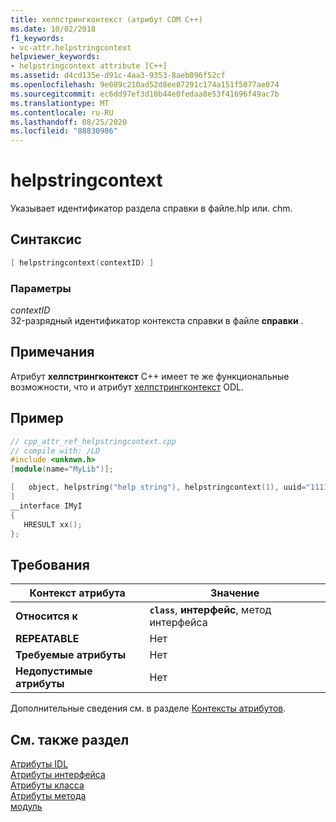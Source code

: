 ```yaml
---
title: хелпстрингконтекст (атрибут COM C++)
ms.date: 10/02/2018
f1_keywords:
- vc-attr.helpstringcontext
helpviewer_keywords:
- helpstringcontext attribute [C++]
ms.assetid: d4cd135e-d91c-4aa3-9353-8aeb096f52cf
ms.openlocfilehash: 9e089c210ad52d8ee07291c174a151f5077ae074
ms.sourcegitcommit: ec6dd97ef3d10b44e0fedaa8e53f41696f49ac7b
ms.translationtype: MT
ms.contentlocale: ru-RU
ms.lasthandoff: 08/25/2020
ms.locfileid: "88830986"
---
```

# <a name="helpstringcontext"></a>helpstringcontext

Указывает идентификатор раздела справки в файле.hlp или. chm.

## <a name="syntax"></a>Синтаксис

```cpp
[ helpstringcontext(contextID) ]
```

### <a name="parameters"></a>Параметры

*contextID*<br/>
32-разрядный идентификатор контекста справки в файле **справки** .

## <a name="remarks"></a>Примечания

Атрибут **хелпстрингконтекст** C++ имеет те же функциональные возможности, что и атрибут [хелпстрингконтекст](/windows/win32/Midl/helpstringcontext) ODL.

## <a name="example"></a>Пример

```cpp
// cpp_attr_ref_helpstringcontext.cpp
// compile with: /LD
#include <unknwn.h>
[module(name="MyLib")];

[   object, helpstring("help string"), helpstringcontext(1), uuid="11111111-1111-1111-1111-111111111111"
]
__interface IMyI
{
   HRESULT xx();
};
```

## <a name="requirements"></a>Требования

| Контекст атрибута | Значение |
|-|-|
|**Относится к**|**`class`**, **интерфейс**, метод интерфейса|
|**REPEATABLE**|Нет|
|**Требуемые атрибуты**|Нет|
|**Недопустимые атрибуты**|Нет|

Дополнительные сведения см. в разделе [Контексты атрибутов](cpp-attributes-com-net.md#contexts).

## <a name="see-also"></a>См. также раздел

[Атрибуты IDL](idl-attributes.md)<br/>
[Атрибуты интерфейса](interface-attributes.md)<br/>
[Атрибуты класса](class-attributes.md)<br/>
[Атрибуты метода](method-attributes.md)<br/>
[модуль](module-cpp.md)
